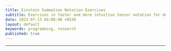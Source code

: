 ```yaml
---
title: Einstein Summation Notation Exercises
subtitle: Exercises in faster and more intuitive tensor notation for deep learning.
date: 2023-07-13 04:00:00 +0530
layout: default
keywords: programming, research
published: true
---
```


<script src="https://gist.github.com/kyscg/fe6bfe5ddb0e34c918c06242f7979c87.js"></script>

---
